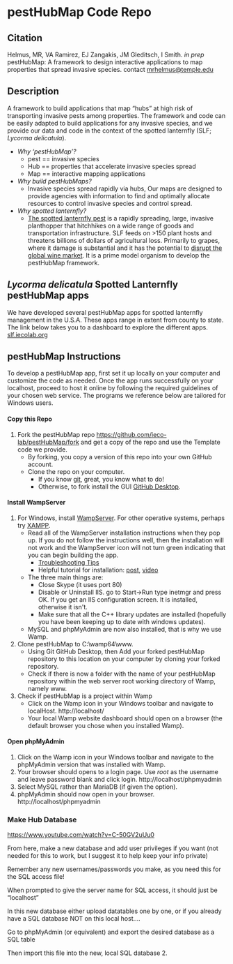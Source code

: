 # pestHubMap Code Repo

<!-- badges: start -->
<!-- badges: end -->

## Citation

Helmus, MR, VA Ramirez, EJ Zangakis, JM Gleditsch, I Smith. *in prep* pestHubMap: A framework to design
interactive applications to map properties that spread invasive species. contact mrhelmus@temple.edu

## Description

A framework to build applications that map “hubs” at high risk of
transporting invasive pests among properties. The framework and code can
be easily adapted to build applications for any invasive species, and we provide our
data and code in the context of the spotted lanternfly (SLF; *Lycorma
delicatula*).

-   *Why ‘pestHubMap’?*
    -   pest == invasive species
    -   Hub == properties that accelerate invasive species spread
    -   Map == interactive mapping applications
-   *Why build pestHubMaps?*
    -   Invasive species spread rapidly via hubs, Our maps are designed to provide agencies with information to find and optimally allocate resources to control invasive species and control spread.
-   *Why spotted lanternfly?*
    -    [The spotted lanternfly pest](https://en.wikipedia.org/wiki/Spotted_lanternfly) is a rapidly spreading, large, invasive planthopper that hitchhikes on a wide range of goods and transportation infrastructure. SLF feeds on &gt;150 plant hosts and threatens billions of dollars of agricultural loss. Primarily to grapes, where it damage is substantial and it has the potential to [disrupt the global wine market](https://www.nature.com/articles/s42003-022-03580-w). It is a prime model organism to develop the pestHubMap framework. 

## *Lycorma delicatula* Spotted Lanternfly pestHubMap apps

We have developed several pestHubMap apps for spotted lanternfly management in the U.S.A. These apps range in extent from county to state. The link below takes you to a dashboard to explore the different apps.
[slf.iecolab.org](https://iecolab.org/slfDashboard/pestHubMap.html)

## pestHubMap Instructions

To develop a pestHubMap app, first set it up locally on your computer and customize the code as needed. Once the app runs successfully on your localhost, proceed to host it online by following the required guidelines of your chosen web service. The programs we reference below are tailored for Windows users.

#### Copy this Repo
1. Fork the pestHubMap repo https://github.com/ieco-lab/pestHubMap/fork and get a copy of the repo and use the Template code we provide.
    -   By forking, you copy a version of this repo into your own GitHub account. 
    -   Clone the repo on your computer.
        - If you know [git](https://git-scm.com/), great, you know what to do!
        - Otherwise, to fork install the GUI [GitHub Desktop](https://docs.github.com/en/desktop/installing-and-configuring-github-desktop/overview/getting-started-with-github-desktop).  
  
#### Install WampServer
1.  For Windows, install [WampServer](https://sourceforge.net/projects/wampserver/files/latest/download). For other operative systems, perhaps try [XAMPP](https://www.apachefriends.org/).
    -   Read all of the WampServer installation instructions when they pop up. If you do not follow the instructions well, then the installation will not work and the WampServer icon will not turn green indicating that you can begin building the app.
        -   [Troubleshooting Tips](http://forum.wampserver.com/read.php?2,134915)
        -   Helpful tutorial for installation: [post](https://themescode.com/install-wamp-server-windows-10/), [video](https://www.youtube.com/watch?v=7gMplrbDZJs)
    -   The three main things are:
        -   Close Skype (it uses port 80)
        -   Disable or Uninstall IIS. go to Start->Run type inetmgr and press OK. If you get an IIS configuration screen. It is installed, otherwise it isn't. 
        -   Make sure that all the C++ library updates are installed (hopefully you have been keeping up to date with windows updates).
    -   MySQL and phpMyAdmin are now also installed, that is why we use Wamp.
2.  Clone pestHubMap to C:\wamp64\www.
    -   Using Git GitHub Desktop, then Add your forked pestHubMap repository to this location on your computer by cloning your forked repository.
    -   Check if there is now a folder with the name of your pestHubMap repository within the web server root working directory of Wamp, namely www.
3. Check if pestHubMap is a project within Wamp
    -   Click on the Wamp icon in your Windows toolbar and navigate to localHost. http://localhost/
    -   Your local Wamp website dashboard should open on a browser (the default browser you chose when you installed Wamp).

#### Open phpMyAdmin

1.  Click on the Wamp icon in your Windows toolbar and navigate to the phpMyAdmin version that was installed with Wamp.
2.  Your browser should opens to a login page. Use *root* as the username and leave password blank and click login.  http://localhost/phpmyadmin
3.  Select MySQL rather than MariaDB (if given the option).
4.  phpMyAdmin should now open in your browser.  http://localhost/phpmyadmin

### Make Hub Database

https://www.youtube.com/watch?v=C-50GV2uUu0

From here, make a new database and add user privileges if you want (not needed for this to work, but I suggest it to help keep your info private) 

Remember any new usernames/passwords you make, as you need this for the SQL access file! 

When prompted to give the server name for SQL access, it should just be “localhost” 

In this new database either upload datatables one by one, or if you already have a SQL database NOT on this local host…. 

Go to phpMyAdmin (or equivalent) and export the desired database as a SQL table 

Then import this file into the new, local SQL database 
2.  
